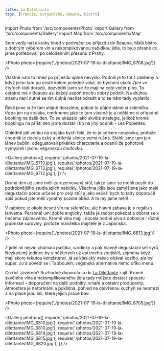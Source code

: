 ```yaml
---
title: La Dilettante
tags: [Francie, Burgundsko, Beaune, bistro]
---
```


import Photo from '/src/components/Photo'
import Gallery from '/src/components/Gallery'
import Map from '/src/components/Map'

Sem vedly naše kroky hned v podvečer po příjezdu do Beaune. Malé bistro s dobrým výběrem vín a nekomplikovanou nabídkou jídla, to bylo přesně co jsme potřebovali po celodenním přesunu z Prahy.

<!-- truncate -->

<Photo photo={require('./photos/2021-07-19-la-dilettante/IMG_6706.jpg')} />

Vlastně nám to hned po příjezdu úplně nevyšlo. Podnik je to totiž oblíbený a když jsem tam po cestě kolem poledne volal, že bychom okolo 7pm ve čtyřech rádi dorazili, dozvěděl jsem se že mají na celý večer plno. To ostatně má v Beaune asi každý aspoň trochu dobrý podnik. Na druhou stranu není nutné se tím úplně nechat odradit a to se nám tady vyplatilo.

Řekli jsme si že tam stejně dorazíme, pokud to půjde dáme si skleničku třeba jen na stojáka, omrkneme jaké to tam vlastně je a uděláme si případně booking na další den. To se ukázalo jako skvělá strategie, jelikož kromě bookingu na příští den jsme dostali i tip na jiný podnik - Les Popiettes.

Ohledně pití venku na stojáka bych řekl, že to je celkem nouzovka, protože chodník je docela úzký a přilehlá silnice velmi rušná. Stáhli jsme tam jen láhev bublin, odegustovali prkénko charcuterie a ocenili že pohotově vymysleli i jednu veganskou chuťovku.

<Gallery photos={[
require('./photos/2021-07-19-la-dilettante/IMG_6710.jpg'),
require('./photos/2021-07-19-la-dilettante/IMG_6713.jpg'),
require('./photos/2021-07-19-la-dilettante/IMG_6712.jpg'),
]} />

Druhý den už jsme měli zarezervovaný stůl, takže jsme se mohli pustit do podrobnějšího studia jejich nabídky. Všechna jídla jsou zamýšlena jako malé degustační porce určené pro celý stůl a jako večeři bych to tady doporučil spíš pokud jste měli vydatný pozdní oběd. A to my jsme měli!

V nabídce je okolo deseti vín na skleničku, ale hlavní zábava je v regálu s lahvema. Personál umí dobře anglicky, takže je radost pokecat a dobrat se k nečemu zajímavému. Kromě vína mají i docela hodně piva a dokonce i různé japonské suroviny, protože manželka majitele je z Japonska.

<Photo photo={require('./photos/2021-07-19-la-dilettante/IMG_6813.jpg')} />

Z jídel mi nejvíc chutnala paštika, sardinky a pak hlavně degustační set sýrů. Nezkušený jedinec by u některých už asi trochu znejistěl, zejména když mají skoro tekutou konzistenci, já se klasicky nejvíc obával kozího, ale byl super. Jo a povedl se i Tabbouleh, veganská alternativa mimo ofiko menu.

Co říct závěrem? Rozhodně doporučuju do [La Dilettante](https://www.facebook.com/La-Dilettante-Beaune-175786925946189/) zajít. Kromě skvělého vína a nekomplikovaného jídla tady můžete dostat i spoustu informací &ndash;&nbsp;doporučení na další podniky, vinaře a ostatní producenty. Atmosféra je neformální a poklidná, pohled na otevřenou kuchyň se neomrzí a na place jsou lidi, které jejich práce baví.

<Photo photo={require('./photos/2021-07-19-la-dilettante/IMG_6705.jpg')} />

<Map src="https://www.google.com/maps/embed?pb=!1m14!1m8!1m3!1d10879.804575897198!2d4.833009!3d47.021564!3m2!1i1024!2i768!4f13.1!3m3!1m2!1s0x0%3A0xde4b5744363dba8f!2sLa%20Dilettante!5e0!3m2!1sen!2scz!4v1627817606414!5m2!1sen!2scz" />

<Gallery photos={[
require('./photos/2021-07-19-la-dilettante/IMG_6810.jpg'),
require('./photos/2021-07-19-la-dilettante/IMG_6810.jpg'),
require('./photos/2021-07-19-la-dilettante/IMG_6814.jpg'),
require('./photos/2021-07-19-la-dilettante/IMG_6815.jpg'),
require('./photos/2021-07-19-la-dilettante/IMG_6820.jpg'),
]} />
